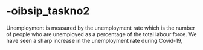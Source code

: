 # -oibsip_taskno2


Unemployment is measured by the unemployment rate which is the number of people
who are unemployed as a percentage of the total labour force. We have seen a sharp
increase in the unemployment rate during Covid-19, 
